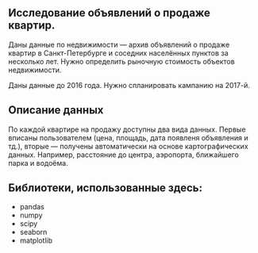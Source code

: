 ## Исследование объявлений о продаже квартир.

Даны данные по недвижимости — архив объявлений о продаже квартир в Санкт-Петербурге и соседних населённых пунктов за несколько лет. Нужно определить рыночную стоимость объектов недвижимости.

Даны данные до 2016 года. Нужно спланировать кампанию на 2017-й.

## Описание данных

По каждой квартире на продажу доступны два вида данных. Первые вписаны пользователем (цена, площадь, дата появленя объявления и тд.), вторые — получены автоматически на основе картографических данных. Например, расстояние до центра, аэропорта, ближайшего парка и водоёма. 

## Библиотеки, использованные здесь:

 - pandas
 - numpy
 - scipy
 - seaborn
 - matplotlib
